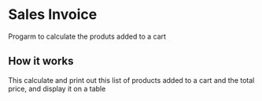 # Sales Invoice

Progarm to calculate the produts added to a cart


## How it works 

This calculate and print out this list of products added to a cart and the total price,
and display it on a table  

